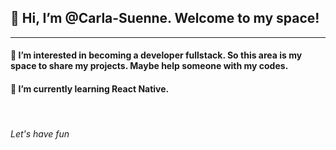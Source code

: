 <h2> 👋 Hi, I’m @Carla-Suenne. Welcome to my space!</h2>
<hr>
<h4> 👀 I’m interested in becoming a developer fullstack. So this area is my space to share my projects. Maybe help someone with my codes. </h3>
<h4>🌱 I’m currently learning React Native.</h3>
<br>
<h6> Let's have fun </h6>

<!---
Carla-Suenne/Carla-Suenne is a ✨ special ✨ repository because its `README.md` (this file) appears on your GitHub profile.
You can click the Preview link to take a look at your changes.
--->
